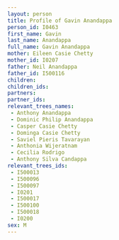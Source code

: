 ```yaml
---
layout: person
title: Profile of Gavin Anandappa
person_id: I0463
first_name: Gavin
last_name: Anandappa
full_name: Gavin Anandappa
mother: Eileen Casie Chetty
mother_id: I0207
father: Neil Anandappa
father_id: I500116
children:
children_ids:
partners:
partner_ids:
relevant_trees_names:
 - Anthony Anandappa
 - Dominic Philip Anandappa
 - Casper Casie Chetty
 - Dominga Casie Chetty
 - Saviel Pieris Tavarayan
 - Anthonia Wijeratnam
 - Cecilia Rodrigo
 - Anthony Silva Candappa
relevant_trees_ids:
 - I500013
 - I500096
 - I500097
 - I0201
 - I500017
 - I500100
 - I500018
 - I0200
sex: M
---
```



